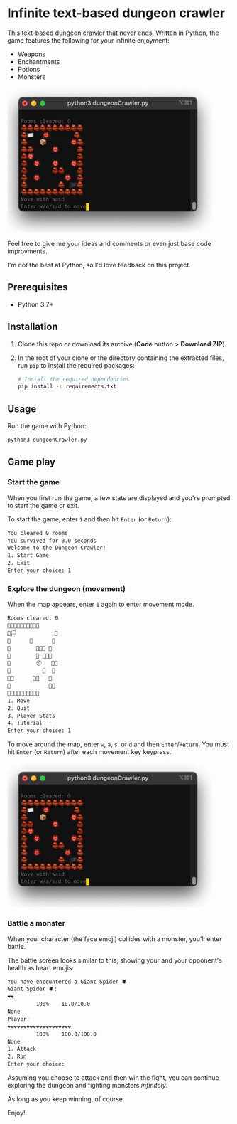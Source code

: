 # Infinite text-based dungeon crawler

This text-based dungeon crawler that never ends. Written in Python, the game features the following for your infinite enjoyment:

- Weapons
- Enchantments
- Potions
- Monsters

![screenshot](screenshot.png)

Feel free to give me your ideas and comments or even just base code improvments.

I'm not the best at Python, so I'd love feedback on this project.

## Prerequisites

- Python 3.7+

## Installation

1. Clone this repo or download its archive (**Code** button > **Download ZIP**).
1. In the root of your clone or the directory containing the extracted files, run `pip` to install the required packages:

    ```bash
    # Install the required dependencies
    pip install -r requirements.txt
    ```

## Usage

Run the game with Python:

```bash
python3 dungeonCrawler.py
```

## Game play

### Start the game

When you first run the game, a few stats are displayed and you're prompted to start the game or exit.

To start the game, enter `1` and then hit `Enter` (or `Return`):

```bash
You cleared 0 rooms
You survived for 0.0 seconds
Welcome to the Dungeon Crawler!
1. Start Game
2. Exit
Enter your choice: 1
```

### Explore the dungeon (movement)

When the map appears, enter `1` again to enter movement mode.

```bash
Rooms cleared: 0
🧱🧱🧱🧱🧱🧱🧱🧱🧱🧱
🧱🏳️            🧱
🧱      🧱      🧱
🧱        👹👹👹 🧱
🧱        👹 👹🧱🧱
🧱        📦   🧱🧱
🧱          🧱  🧱
🧱🧱      👹🧱   🧱
🧱            🏴🧱
🧱🧱🧱🧱🧱🧱🧱🧱🧱🧱
1. Move
2. Quit
3. Player Stats
4. Tutorial
Enter your choice: 1
```

To move around the map, enter `w`, `a`, `s`, or `d` and then `Enter`/`Return`. You must hit `Enter` (or `Return`) after each movement key keypress.

![screenshot](screenshot.png)

### Battle a monster

When your character (the face emoji) collides with a monster, you'll enter battle.

The battle screen looks similar to this, showing your and your opponent's health as heart emojis:

```bash
You have encountered a Giant Spider 🕷️
Giant Spider 🕷️:
❤️❤️
         100%    10.0/10.0
None
Player:
❤️❤️❤️❤️❤️❤️❤️❤️❤️❤️❤️❤️❤️❤️❤️❤️❤️❤️❤️❤️
         100%    100.0/100.0
None
1. Attack
2. Run
Enter your choice:
```

Assuming you choose to attack and then win the fight, you can continue exploring the dungeon and fighting monsters _infinitely_.

As long as you keep winning, of course.

Enjoy!
